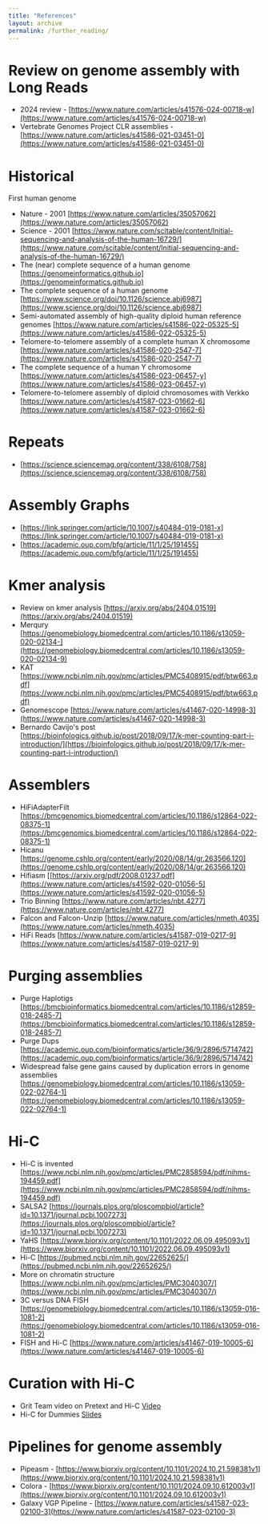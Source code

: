 ```yaml
---
title: "References"
layout: archive
permalink: /further_reading/
---
```

# Review on genome assembly with Long Reads
* 2024 review - [https://www.nature.com/articles/s41576-024-00718-w](https://www.nature.com/articles/s41576-024-00718-w)
* Vertebrate Genomes Project CLR assemblies - [https://www.nature.com/articles/s41586-021-03451-0](https://www.nature.com/articles/s41586-021-03451-0) 

# Historical

First human genome
* Nature - 2001 [https://www.nature.com/articles/35057062](https://www.nature.com/articles/35057062)
* Science - 2001 [https://www.nature.com/scitable/content/Initial-sequencing-and-analysis-of-the-human-16729/](https://www.nature.com/scitable/content/Initial-sequencing-and-analysis-of-the-human-16729/)
* The (near) complete sequence of a human genome [https://genomeinformatics.github.io](https://genomeinformatics.github.io)
* The complete sequence of a human genome [https://www.science.org/doi/10.1126/science.abj6987](https://www.science.org/doi/10.1126/science.abj6987) 
* Semi-automated assembly of high-quality diploid human reference genomes [https://www.nature.com/articles/s41586-022-05325-5](https://www.nature.com/articles/s41586-022-05325-5)
* Telomere-to-telomere assembly of a complete human X chromosome [https://www.nature.com/articles/s41586-020-2547-7](https://www.nature.com/articles/s41586-020-2547-7)
* The complete sequence of a human Y chromosome [https://www.nature.com/articles/s41586-023-06457-y](https://www.nature.com/articles/s41586-023-06457-y)
* Telomere-to-telomere assembly of diploid chromosomes with Verkko [https://www.nature.com/articles/s41587-023-01662-6](https://www.nature.com/articles/s41587-023-01662-6) 

# Repeats

* [https://science.sciencemag.org/content/338/6108/758](https://science.sciencemag.org/content/338/6108/758)

# Assembly Graphs

* [https://link.springer.com/article/10.1007/s40484-019-0181-x](https://link.springer.com/article/10.1007/s40484-019-0181-x)
* [https://academic.oup.com/bfg/article/11/1/25/191455](https://academic.oup.com/bfg/article/11/1/25/191455)

# Kmer analysis

* Review on kmer analysis [https://arxiv.org/abs/2404.01519](https://arxiv.org/abs/2404.01519) 
* Merqury [https://genomebiology.biomedcentral.com/articles/10.1186/s13059-020-02134-](https://genomebiology.biomedcentral.com/articles/10.1186/s13059-020-02134-9)
* KAT [https://www.ncbi.nlm.nih.gov/pmc/articles/PMC5408915/pdf/btw663.pdf](https://www.ncbi.nlm.nih.gov/pmc/articles/PMC5408915/pdf/btw663.pdf)
* Genomescope [https://www.nature.com/articles/s41467-020-14998-3](https://www.nature.com/articles/s41467-020-14998-3) 
* Bernardo Cavijo's post [https://bioinfologics.github.io/post/2018/09/17/k-mer-counting-part-i-introduction/](https://bioinfologics.github.io/post/2018/09/17/k-mer-counting-part-i-introduction/) 


# Assemblers

* HiFiAdapterFilt [https://bmcgenomics.biomedcentral.com/articles/10.1186/s12864-022-08375-1](https://bmcgenomics.biomedcentral.com/articles/10.1186/s12864-022-08375-1) 
* Hicanu [https://genome.cshlp.org/content/early/2020/08/14/gr.263566.120](https://genome.cshlp.org/content/early/2020/08/14/gr.263566.120)
* Hifiasm [[https://arxiv.org/pdf/2008.01237.pdf](https://www.nature.com/articles/s41592-020-01056-5](https://www.nature.com/articles/s41592-020-01056-5)
* Trio Binning [https://www.nature.com/articles/nbt.4277](https://www.nature.com/articles/nbt.4277)
* Falcon and Falcon-Unzip [https://www.nature.com/articles/nmeth.4035](https://www.nature.com/articles/nmeth.4035) 
* HiFi Reads [https://www.nature.com/articles/s41587-019-0217-9](https://www.nature.com/articles/s41587-019-0217-9) 

# Purging assemblies

* Purge Haplotigs [https://bmcbioinformatics.biomedcentral.com/articles/10.1186/s12859-018-2485-7](https://bmcbioinformatics.biomedcentral.com/articles/10.1186/s12859-018-2485-7)
* Purge Dups [https://academic.oup.com/bioinformatics/article/36/9/2896/5714742](https://academic.oup.com/bioinformatics/article/36/9/2896/5714742)
* Widespread false gene gains caused by duplication errors in genome assemblies [https://genomebiology.biomedcentral.com/articles/10.1186/s13059-022-02764-1](https://genomebiology.biomedcentral.com/articles/10.1186/s13059-022-02764-1)
# Hi-C

* Hi-C is invented [https://www.ncbi.nlm.nih.gov/pmc/articles/PMC2858594/pdf/nihms-194459.pdf](https://www.ncbi.nlm.nih.gov/pmc/articles/PMC2858594/pdf/nihms-194459.pdf)
* SALSA2 [https://journals.plos.org/ploscompbiol/article?id=10.1371/journal.pcbi.1007273](https://journals.plos.org/ploscompbiol/article?id=10.1371/journal.pcbi.1007273)
* YaHS [https://www.biorxiv.org/content/10.1101/2022.06.09.495093v1](https://www.biorxiv.org/content/10.1101/2022.06.09.495093v1) 
* Hi-C [https://pubmed.ncbi.nlm.nih.gov/22652625/](https://pubmed.ncbi.nlm.nih.gov/22652625/)
* More on chromatin structure [https://www.ncbi.nlm.nih.gov/pmc/articles/PMC3040307/](https://www.ncbi.nlm.nih.gov/pmc/articles/PMC3040307/)
* 3C versus DNA FISH [https://genomebiology.biomedcentral.com/articles/10.1186/s13059-016-1081-2](https://genomebiology.biomedcentral.com/articles/10.1186/s13059-016-1081-2)
* FISH and Hi-C [https://www.nature.com/articles/s41467-019-10005-6](https://www.nature.com/articles/s41467-019-10005-6)

# Curation with Hi-C

* Grit Team video on Pretext and Hi-C [Video](https://youtu.be/3IL2Q4f3k3I) 
* Hi-C for Dummies [Slides](/pdf/HiC_Dummies_Guide.pdf)

# Pipelines for genome assembly

* Pipeasm - [https://www.biorxiv.org/content/10.1101/2024.10.21.598381v1](https://www.biorxiv.org/content/10.1101/2024.10.21.598381v1) 
* Colora - [https://www.biorxiv.org/content/10.1101/2024.09.10.612003v1](https://www.biorxiv.org/content/10.1101/2024.09.10.612003v1)
* Galaxy VGP Pipeline - [https://www.nature.com/articles/s41587-023-02100-3](https://www.nature.com/articles/s41587-023-02100-3)

